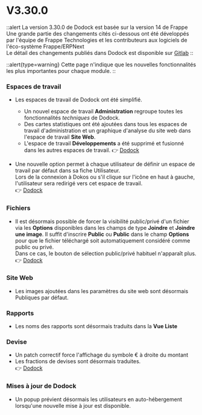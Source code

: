 # V3.30.0

::alert
La version 3.30.0 de Dodock est basée sur la version 14 de Frappe  
Une grande partie des changements cités ci-dessous ont été développés par l'équipe de Frappe Technologies et les contributeurs aux logiciels de l'éco-système Frappe/ERPNext  
Le détail des changements publiés dans Dodock est disponible sur [Gitlab](https://gitlab.com/dokos/dodock/-/releases/v3.30.0)
::

::alert{type=warning}
Cette page n'indique que les nouvelles fonctionnalités les plus importantes pour chaque module.
::


### Espaces de travail

- Les espaces de travail de Dodock ont été simplifié.  
  - Un nouvel espace de travail **Administration** regroupe toutes les fonctionnalités *techniques* de Dodock.
  - Des cartes statistiques ont été ajoutées dans tous les espaces de travail d'administration et un graphique d'analyse du site web dans l'espace de travail **Site Web**.  
  - L'espace de travail **Développements** a été supprimé et fusionné dans les autres espaces de travail. 
:point_right: [Dodock](https://gitlab.com/dokos/dodock/-/merge_requests/128)


- Une nouvelle option permet à chaque utilisateur de définir un espace de travail par défaut dans sa fiche Utilisateur.  
  Lors de la connexion à Dokos ou s'il clique sur l'icône en haut à gauche, l'utilisateur sera redirigé vers cet espace de travail.  
:point_right: [Dodock](https://gitlab.com/dokos/dodock/-/merge_requests/113)


### Fichiers

- Il est désormais possible de forcer la visibilité public/privé d'un fichier via les **Options** disponibles dans les champs de type **Joindre** et **Joindre une image**.
  Il suffit d'inscrire **Public** ou **Public** dans le champ **Options** pour que le fichier téléchargé soit automatiquement considéré comme public ou privé.  
  Dans ce cas, le bouton de sélection public/privé habituel n'apparaît plus.
:point_right: [Dodock](https://gitlab.com/dokos/dodock/-/merge_requests/133)


### Site Web

- Les images ajoutées dans les paramètres du site web sont désormais Publiques par défaut.  


### Rapports

- Les noms des rapports sont désormais traduits dans la **Vue Liste**


### Devise

- Un patch correctif force l'affichage du symbole € à droite du montant  
- Les fractions de devises sont désormais traduites.  
:point_right: [Dodock](https://gitlab.com/dokos/dodock/-/merge_requests/125)


### Mises à jour de Dodock

- Un popup prévient désormais les utilisateurs en auto-hébergement lorsqu'une nouvelle mise à jour est disponible.

